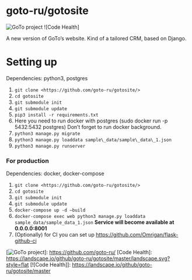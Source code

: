 # goto-ru/gotosite


![GoTo project] ![Code Health]

A new version of GoTo’s website. Kind of a tailored CRM, based on Django.

# Setting up

Dependencies: python3, postgres

1.  `git clone <https://github.com/goto-ru/gotosite/>`
2.  `cd gotosite`
3.  `git submodule init`
4.  `git submodule update`
5.  `pip3 install -r requirements.txt`
6.  Here you need to run docker with postgres (sudo docker run -p 5432:5432 postgres) Don’t forget to run docker background.
7.  `python3 manage.py migrate`
8.  `python3 manage.py loaddata sample\_data/sample\_data\_1.json`
9.  `python3 manage.py runserver`

### For production

Dependencies: docker, docker-compose

1.  `git clone <https://github.com/goto-ru/gotosite/>`
2.  `cd gotosite`
3.  `git submodule init`
4.  `git submodule update`
5.  `docker-compose up -d –build`
6.  `docker-compose exec web python3 manage.py loaddata sample_data/sample_data_1.json`
    **Service will become available at 0.0.0.0:8001**
7.  (Optionally) for CI you can set up <https://github.com/Omrigan/flask-github-ci>

[GoTo project]: https://img.shields.io/badge/GoTo-project-4bb89b.svg
[![GoTo project]]: https://github.com/goto-ru/
[Code Health]: https://landscape.io/github/goto-ru/gotosite/master/landscape.svg?style=flat
[![Code Health]]: https://landscape.io/github/goto-ru/gotosite/master

